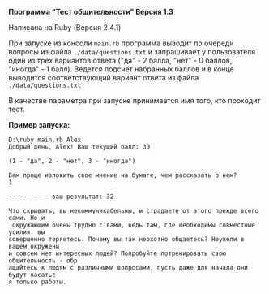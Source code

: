 **Программа "Тест общительности" Версия 1.3** 

Написана на Ruby (Версия 2.4.1)

При запуске из консоли `main.rb` программа выводит по очереди вопросы из файла `./data/questions.txt` и запрашивает у пользователя один из трех вариантов ответа ("да" - 2 балла, "нет" - 0 баллов, "иногда" - 1 балл). Ведется подсчет набранных баллов и в конце выводится соответствующий вариант ответа из файла `./data/questions.txt`

В качестве параметра при запуске принимается имя того, кто проходит тест. 

**Пример запуска:**

```
D:\ruby main.rb Alex
Добрый день, Alex! Ваш текущий балл: 30

(1 - "да", 2 - "нет", 3 - "иногда")

Вам проще изложить свое мнение на бумаге, чем рассказать о нем?
1

----------- ваш результат: 32

Что скрывать, вы некоммуникабельны, и страдаете от этого прежде всего сами. Но и
 окружающим очень трудно с вами, ведь там, где необходимы совместные усилия, вы
совершенно теряетесь. Почему вы так неохотно общаетесь? Неужели в вашем окружени
и совсем нет интересных людей? Попробуйте потренировать свою общительность - обр
ащайтесь к людям с различными вопросами, пусть даже для начала они будут касатьс
я только работы.
```
